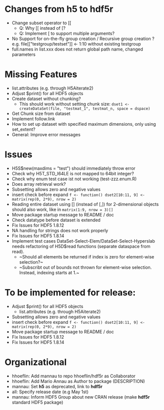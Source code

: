 # Changes from h5 to hdf5r

- Change subset operator to [[
  - Q: Why [[ instead of [? 
  - Q: Implement [ to support multiple arguments?
- No Support for on-the-fly group creation / Recursive group creation ? 
    e.g. file[["testgroup/testset"]] <- 1:10 without existing testgroup
- full.names in list.xxx does not return global path name, changed parameters

# Missing Features

- list.attributes (e.g. through H5Aiterate2)
- Adjust $print() for all HDF5 objects
- Create dataset without chunking?
  - This should work without setting chunk size:
    `dset1 <- createDataSet(file, "testmat_1", testmat_n, space = dspace)`
- Get Chunk size from dataset
- Implement follow.link
- How to set up dataset with specified maximum dimensions, only using set_extent?
- General: Improve error messages


# Issues
- H5S$new(maxdims = "test") should immediately throw error
- Check why H5T_STD_I64LE is not mapped to 64bit integer?
- Check why enum test case ist not working (test-zzz.enum.R)
- Does array retrieval work?
- Subsetting allows zero and negative values
- insert check before expand
  `f <- function() dset2[10:11, 9] <- matrix(rep(0, 2*9), nrow = 2)`
- Reading entire dataset using [] (instead of [,]) for 2-dimensional objects should also work, like in
  `matrix(1:9, nrow = 3)[]`
- Move package startup message to README / doc
- Check datatype before dataset is extended
- Fix Issues for HDF5 1.8.12
- NA handling for strings does not work properly
- Fix Issues for HDF5 1.8.14
- Implement test cases DataSet-Select-Elem/DataSet-Select-Hyperslab needs refactoring of H5D$read functions (separate dataspace from read).
  - ~Should all elements be returned if index is zero for element-wise selection?~
  - ~Subscribt out of bounds not thrown for element-wise selection. Instead, indexing starts at 1.~

# To be implemented for release:
- Adjust $print() for all HDF5 objects
  - list.attributes (e.g. through H5Aiterate2)
- Subsetting allows zero and negative values
- insert check before expand
  `f <- function() dset2[10:11, 9] <- matrix(rep(0, 2*9), nrow = 2)`
- Move package startup message to README / doc
- Fix Issues for HDF5 1.8.12
- Fix Issues for HDF5 1.8.14

# Organizational
- hhoeflin: Add mannau to repo hhoeflin/hdf5r as Collaborator
- hhoeflin: Add Mario Annau as Author to package (DESCRIPTION)
- mannau: Set **h5** as deprecated, link to **hdf5r** 
- all: Specify release date (e.g May 1st)
- mannau: Inform HDF5 Group about new CRAN release (make **hdf5r** standard HDF5 package)

